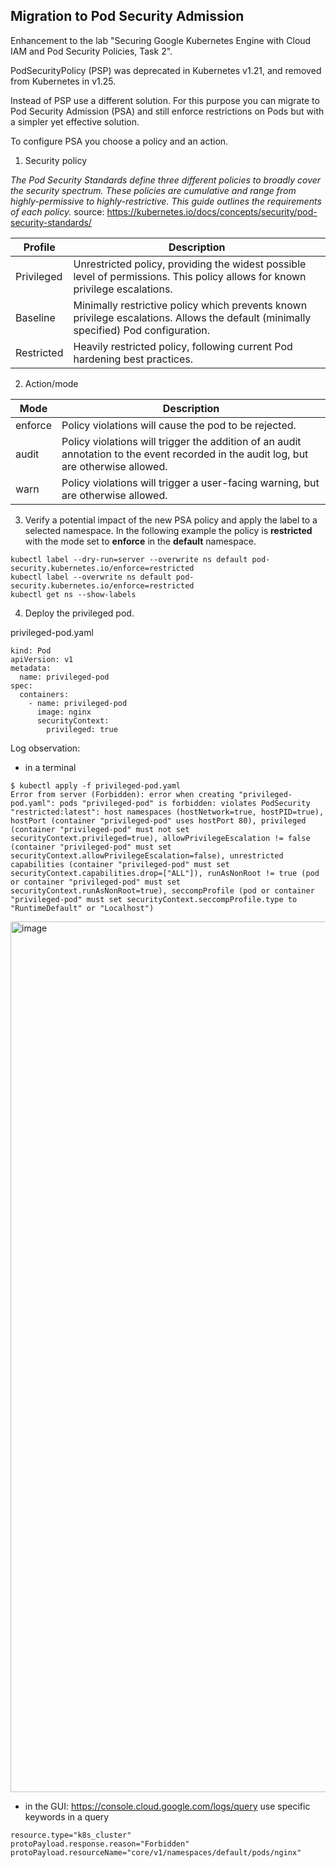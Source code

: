 ## Migration to Pod Security Admission

Enhancement to the lab "Securing Google Kubernetes Engine with Cloud IAM and Pod Security Policies, Task 2".

PodSecurityPolicy (PSP) was deprecated in Kubernetes v1.21, and removed from Kubernetes in v1.25.

Instead of PSP use a different solution. For this purpose you can migrate to Pod Security Admission (PSA) and still enforce restrictions on Pods but with a simpler yet effective solution.

To configure PSA you choose a policy and an action.

1. Security policy

*The Pod Security Standards define three different policies to broadly cover the security spectrum. These policies are cumulative and range from highly-permissive to highly-restrictive. This guide outlines the requirements of each policy.*
source: https://kubernetes.io/docs/concepts/security/pod-security-standards/

| Profile | Description |
| ------------- | ------------- |
| Privileged  | Unrestricted policy, providing the widest possible level of permissions. This policy allows for known privilege escalations.|
| Baseline  | Minimally restrictive policy which prevents known privilege escalations. Allows the default (minimally specified) Pod configuration.|
| Restricted | Heavily restricted policy, following current Pod hardening best practices.|

2. Action/mode

| Mode	| Description | 
| ------------- | ------------- |
| enforce	| Policy violations will cause the pod to be rejected.| 
| audit	| Policy violations will trigger the addition of an audit annotation to the event recorded in the audit log, but are otherwise allowed.| 
| warn	| Policy violations will trigger a user-facing warning, but are otherwise allowed.| 

3. Verify a potential impact of the new PSA policy and apply the label to a selected namespace. In the following example the policy is **restricted** with the mode set to **enforce** in the **default** namespace.
```
kubectl label --dry-run=server --overwrite ns default pod-security.kubernetes.io/enforce=restricted
kubectl label --overwrite ns default pod-security.kubernetes.io/enforce=restricted
kubectl get ns --show-labels
```

4. Deploy the privileged pod.

privileged-pod.yaml
```
kind: Pod
apiVersion: v1
metadata:
  name: privileged-pod
spec:
  containers:
    - name: privileged-pod
      image: nginx
      securityContext:
        privileged: true
```

Log observation:
- in a terminal
```
$ kubectl apply -f privileged-pod.yaml
Error from server (Forbidden): error when creating "privileged-pod.yaml": pods "privileged-pod" is forbidden: violates PodSecurity "restricted:latest": host namespaces (hostNetwork=true, hostPID=true), hostPort (container "privileged-pod" uses hostPort 80), privileged (container "privileged-pod" must not set securityContext.privileged=true), allowPrivilegeEscalation != false (container "privileged-pod" must set securityContext.allowPrivilegeEscalation=false), unrestricted capabilities (container "privileged-pod" must set securityContext.capabilities.drop=["ALL"]), runAsNonRoot != true (pod or container "privileged-pod" must set securityContext.runAsNonRoot=true), seccompProfile (pod or container "privileged-pod" must set securityContext.seccompProfile.type to "RuntimeDefault" or "Localhost")
```
<img width="1393" alt="image" src="https://user-images.githubusercontent.com/36215334/222840102-0e3008a3-6fe9-4fe5-8e1e-9ada24b9b1f7.png">

- in the GUI: https://console.cloud.google.com/logs/query use specific keywords in a query
```
resource.type="k8s_cluster"
protoPayload.response.reason="Forbidden"
protoPayload.resourceName="core/v1/namespaces/default/pods/nginx"
```
